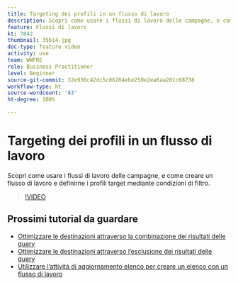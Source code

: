 ```yaml
---
title: Targeting dei profili in un flusso di lavoro
description: Scopri come usare i flussi di lavoro delle campagne, e come creare un flusso di lavoro e definirne i profili target mediante condizioni di filtro.
feature: Flussi di lavoro
kt: 7842
thumbnail: 35614.jpg
doc-type: feature video
activity: use
team: WWFRE
role: Business Practitioner
level: Beginner
source-git-commit: 32e930c42dc5c06204ebe250e2ea6aa281c68738
workflow-type: ht
source-wordcount: '83'
ht-degree: 100%

---
```



# Targeting dei profili in un flusso di lavoro

Scopri come usare i flussi di lavoro delle campagne, e come creare un flusso di lavoro e definirne i profili target mediante condizioni di filtro.

>[!VIDEO](https://video.tv.adobe.com/v/35614?quality=12)

## Prossimi tutorial da guardare

* [Ottimizzare le destinazioni attraverso la combinazione dei risultati delle query](/help/process-management/refine-targets-by-combining-query-results.md)
* [Ottimizzare le destinazioni attraverso l’esclusione dei risultati delle query](/help/process-management/refine-targets-by-excluding-query-results.md)
* [Utilizzare l’attività di aggiornamento elenco per creare un elenco con un flusso di lavoro](/help/process-management/use-the-update-list-activity.md)
